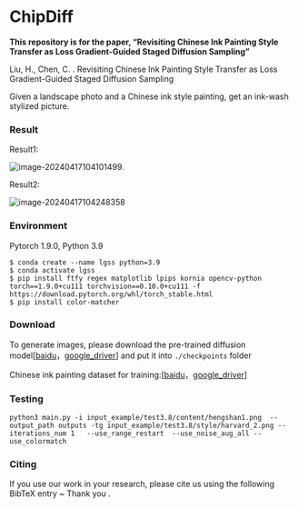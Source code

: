 # ChipDiff

**This repository is for the paper, “Revisiting Chinese Ink Painting Style Transfer as Loss Gradient-Guided Staged Diffusion Sampling”**

Liu, H., Chen, C. . Revisiting Chinese Ink Painting Style Transfer as Loss Gradient-Guided Staged Diffusion Sampling

Given a landscape photo and a Chinese ink style painting, get an ink-wash stylized picture.



### Result

Result1:

![image-20240417104101499](https://github.com/hengliusky/ChipDiff/blob/main/README.assets/image-20240417104101499.png).

Result2:

![image-20240417104248358](.\README.assets\image-20240417104248358.png)



### Environment

Pytorch 1.9.0, Python 3.9

```
$ conda create --name lgss python=3.9
$ conda activate lgss
$ pip install ftfy regex matplotlib lpips kornia opencv-python torch==1.9.0+cu111 torchvision==0.10.0+cu111 -f https://download.pytorch.org/whl/torch_stable.html
$ pip install color-matcher
```



### Download

To generate images, please download the pre-trained diffusion model[[baidu](https://pan.baidu.com/s/1Uo4tfodCfsHsdVqFEk_TkA?pwd=c8ii  "baidu")，[google_driver](https://drive.google.com/file/d/1dny31C7GEox50F10cDOwN1O6BwChrDqI/view?usp=drive_link "google_driver")] and put it into ```./checkpoints``` folder

Chinese ink painting dataset for training:[[baidu](https://pan.baidu.com/s/1hBiYPVd5Q2HVQVi0IWwLFQ?pwd=i6h1  "baidu")，[google_driver](https://drive.google.com/file/d/1x-JVuvGZohevxfhV23mbe_TTIfb6c-sa/view?usp=drive_link"google_driver")] 



### Testing

```
python3 main.py -i input_example/test3.8/content/hengshan1.png  --output_path outputs -tg input_example/test3.8/style/harvard_2.png --iterations_num 1   --use_range_restart  --use_noise_aug_all --use_colormatch
```



### Citing

If you use our work in your research, please cite us using the following BibTeX entry ~ Thank you .

```

```



